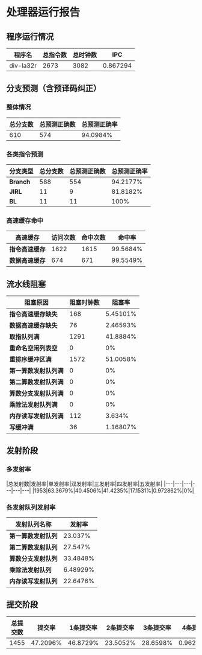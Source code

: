 # 处理器运行报告
## 程序运行情况
|程序名|总指令数|总时钟数|IPC|
|---|---|---|---|
|div-la32r|2673|3082|0.867294|

## 分支预测（含预译码纠正）
### 整体情况
|总分支数|总预测正确数|总预测正确率|
|---|---|---|
|610|574|94.0984%|

### 各类指令预测
|分支类型|总分支数|总预测正确数|总预测正确率|
|---|---|---|---|
|**Branch**| 588 | 554 | 94.2177%|
|**JIRL**| 11 | 9 | 81.8182%|
|**BL**| 11 | 11 | 100%|

### 高速缓存命中
|高速缓存|访问次数|命中次数|命中率|
|---|---|---|---|
|**指令高速缓存**| 1622 | 1615 | 99.5684%|
|**数据高速缓存**| 674 | 671 | 99.5549%|
## 流水线阻塞
|阻塞原因|阻塞时钟数|阻塞率|
|---|---|---|
|**指令高速缓存缺失**| 168 | 5.45101%|
|**数据高速缓存缺失**| 76 | 2.46593%|
|**取指队列满**| 1291 | 41.8884%|
|**重命名空闲列表空**|0 | 0%|
|**重排序缓冲区满**|1572 | 51.0058%|
|**第一算数发射队列满**|0 | 0%|
|**第二算数发射队列满**|0 | 0%|
|**算数分支发射队列满**|0 | 0%|
|**乘除法发射队列满**|0 | 0%|
|**内存读写发射队列满**|112 | 3.634%|
|**写缓冲满**|36 | 1.16807%|

## 发射阶段
### 多发射率
|总发射数|发射率|单发射率|双发射率|三发射率|四发射率|五发射率|
|---|---|---|---|---|---|
|1953|63.3679%|40.4506%|41.4235%|17.1531%|0.972862%|0%|

### 各发射队列发射率
|发射队列名称|发射率|
|---|---|
|**第一算数发射队列**|23.037%|
|**第二算数发射队列**|27.547%|
|**算数分支发射队列**|33.4848%|
|**乘除法发射队列**|6.48929%|
|**内存读写发射队列**|22.6476%|

## 提交阶段
|总提交数|提交率|1条提交率|2条提交率|3条提交率|4条提交率|
|---|---|---|---|---|---|
|1455|47.2096%|46.8729%|23.5052%|28.6598%|0.962199%|
